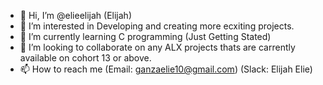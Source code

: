 - 👋 Hi, I’m @elieelijah (Elijah)
- 👀 I’m interested in Developing and creating more ecxiting projects.
- 🌱 I’m currently learning C programming (Just Getting Stated)
- 💞️ I’m looking to collaborate on any ALX projects thats are carrently available on cohort 13 or above. 
- 📫 How to reach me (Email: ganzaelie10@gmail.com)
                     (Slack: Elijah Elie)

<!---
elieelijah/elieelijah is a ✨ special ✨ repository because its `README.md` (this file) appears on your GitHub profile.
You can click the Preview link to take a look at your changes.
--->
